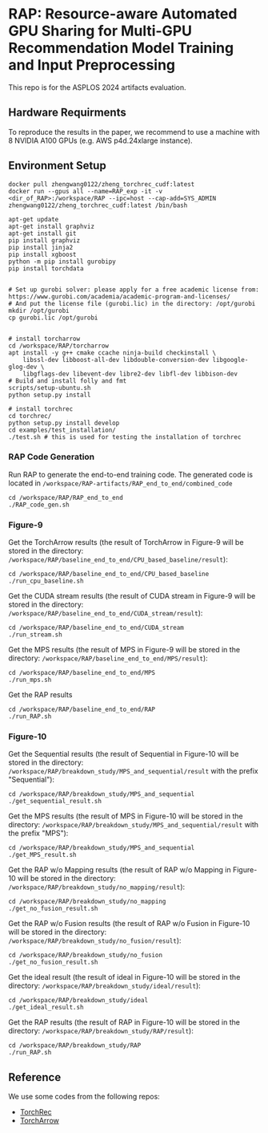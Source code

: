 # RAP: Resource-aware Automated GPU Sharing for Multi-GPU Recommendation Model Training and Input Preprocessing

This repo is for the ASPLOS 2024 artifacts evaluation.

## Hardware Requirments
To reproduce the results in the paper, we recommend to use a machine with 8 NVIDIA A100 GPUs (e.g. AWS p4d.24xlarge instance).

## Environment Setup
```
docker pull zhengwang0122/zheng_torchrec_cudf:latest
docker run --gpus all --name=RAP_exp -it -v <dir_of_RAP>:/workspace/RAP --ipc=host --cap-add=SYS_ADMIN zhengwang0122/zheng_torchrec_cudf:latest /bin/bash

apt-get update
apt-get install graphviz
apt-get install git 
pip install graphviz
pip install jinja2
pip install xgboost
python -m pip install gurobipy
pip install torchdata


# Set up gurobi solver: please apply for a free academic license from: https://www.gurobi.com/academia/academic-program-and-licenses/
# And put the license file (gurobi.lic) in the directory: /opt/gurobi
mkdir /opt/gurobi
cp gurobi.lic /opt/gurobi


# install torcharrow
cd /workspace/RAP/torcharrow
apt install -y g++ cmake ccache ninja-build checkinstall \
    libssl-dev libboost-all-dev libdouble-conversion-dev libgoogle-glog-dev \
    libgflags-dev libevent-dev libre2-dev libfl-dev libbison-dev
# Build and install folly and fmt
scripts/setup-ubuntu.sh
python setup.py install

# install torchrec
cd torchrec/
python setup.py install develop 
cd examples/test_installation/ 
./test.sh # this is used for testing the installation of torchrec
```

### RAP Code Generation
Run RAP to generate the end-to-end training code. The generated code is located in `/workspace/RAP-artifacts/RAP_end_to_end/combined_code`
```
cd /workspace/RAP/RAP_end_to_end
./RAP_code_gen.sh
```

### Figure-9
Get the TorchArrow results (the result of TorchArrow in Figure-9 will be stored in the directory: `/workspace/RAP/baseline_end_to_end/CPU_based_baseline/result`):
```
cd /workspace/RAP/baseline_end_to_end/CPU_based_baseline
./run_cpu_baseline.sh
```

Get the CUDA stream results (the result of CUDA stream in Figure-9 will be stored in the directory: `/workspace/RAP/baseline_end_to_end/CUDA_stream/result`):
```
cd /workspace/RAP/baseline_end_to_end/CUDA_stream
./run_stream.sh
```

Get the MPS results (the result of MPS in Figure-9 will be stored in the directory: `/workspace/RAP/baseline_end_to_end/MPS/result`):
```
cd /workspace/RAP/baseline_end_to_end/MPS
./run_mps.sh
```

Get the RAP results
```
cd /workspace/RAP/baseline_end_to_end/RAP
./run_RAP.sh
```


### Figure-10
Get the Sequential results (the result of Sequential in Figure-10 will be stored in the directory: `/workspace/RAP/breakdown_study/MPS_and_sequential/result` with the prefix "Sequential"):
```
cd /workspace/RAP/breakdown_study/MPS_and_sequential
./get_sequential_result.sh
```

Get the MPS results (the result of MPS in Figure-10 will be stored in the directory: `/workspace/RAP/breakdown_study/MPS_and_sequential/result` with the prefix "MPS"):
```
cd /workspace/RAP/breakdown_study/MPS_and_sequential
./get_MPS_result.sh
```

Get the RAP w/o Mapping results (the result of RAP w/o Mapping in Figure-10 will be stored in the directory: `/workspace/RAP/breakdown_study/no_mapping/result`):
```
cd /workspace/RAP/breakdown_study/no_mapping
./get_no_fusion_result.sh
```

Get the RAP w/o Fusion results (the result of RAP w/o Fusion in Figure-10 will be stored in the directory: `/workspace/RAP/breakdown_study/no_fusion/result`):
```
cd /workspace/RAP/breakdown_study/no_fusion
./get_no_fusion_result.sh
```

Get the ideal result (the result of ideal in Figure-10 will be stored in the directory: `/workspace/RAP/breakdown_study/ideal/result`):
```
cd /workspace/RAP/breakdown_study/ideal
./get_ideal_result.sh
```

Get the RAP results (the result of RAP in Figure-10 will be stored in the directory: `/workspace/RAP/breakdown_study/RAP/result`):
```
cd /workspace/RAP/breakdown_study/RAP
./run_RAP.sh
```


## Reference
We use some codes from the following repos:
* [TorchRec](https://github.com/pytorch/torchrec)
* [TorchArrow](https://github.com/pytorch/torcharrow)

